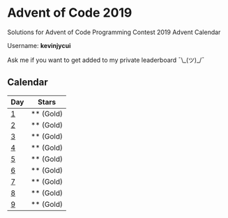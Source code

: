 # Advent of Code 2019
Solutions for Advent of Code Programming Contest 2019 Advent Calendar

Username: **kevinjycui**

Ask me if you want to get added to my private leaderboard ¯\\\_(ツ)\_/¯

## Calendar

| Day  | Stars |
| ------------- | ------------- |
| [1](https://github.com/kevinjycui/advent-of-code-2019/tree/master/day%2001)  | ** (Gold)  |
| [2](https://github.com/kevinjycui/advent-of-code-2019/tree/master/day%2002)  | ** (Gold)  |
| [3](https://github.com/kevinjycui/advent-of-code-2019/tree/master/day%2003)  | ** (Gold)  |
| [4](https://github.com/kevinjycui/advent-of-code-2019/tree/master/day%2004)  | ** (Gold)  |
| [5](https://github.com/kevinjycui/advent-of-code-2019/tree/master/day%2005)  | ** (Gold)  |
| [6](https://github.com/kevinjycui/advent-of-code-2019/tree/master/day%2006)  | ** (Gold)  |
| [7](https://github.com/kevinjycui/advent-of-code-2019/tree/master/day%2007)  | ** (Gold)  |
| [8](https://github.com/kevinjycui/advent-of-code-2019/tree/master/day%2008)  | ** (Gold)  |
| [9](https://github.com/kevinjycui/advent-of-code-2019/tree/master/day%2009)  | ** (Gold)  |
